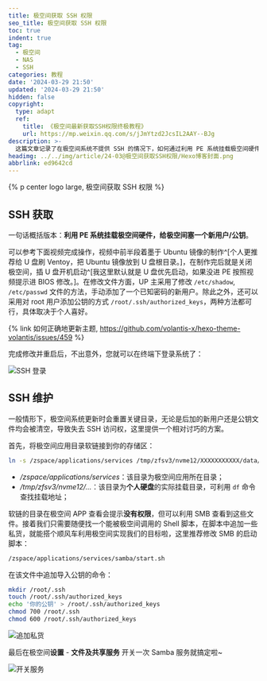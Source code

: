```yaml
---
title: 极空间获取 SSH 权限
seo_title: 极空间获取 SSH 权限
toc: true
indent: true
tag:
  - 极空间
  - NAS
  - SSH
categories: 教程
date: '2024-03-29 21:50'
updated: '2024-03-29 21:50'
hidden: false
copyright:
  type: adapt
  ref:
    title: 《极空间最新获取SSH权限终极教程》
    url: https://mp.weixin.qq.com/s/jJmYtzd2JcsIL2AAY--BJg
description: >-
  这篇文章记录了在极空间系统不提供 SSH 的情况下，如何通过利用 PE 系统挂载极空间硬件设备，修改 ZOS 系统以实现使用 SSH 的目的。同时，还记录了当系统更新后权限失效时的处理方案。
headimg: ../../img/article/24-03@极空间获取SSH权限/Hexo博客封面.png
abbrlink: ed9642cd
---
```


{% p center logo large, 极空间获取 SSH 权限 %}

## SSH 获取

一句话概括版本：**利用 PE 系统挂载极空间硬件，给极空间塞一个新用户/公钥**。

可以参考下面视频完成操作，视频中前半段着墨于 Ubuntu 镜像的制作^[个人更推荐给 U 盘刷 Ventoy，把 Ubuntu 镜像放到 U 盘根目录。]，在制作完后就是关闭极空间，插 U 盘开机启动^[我这里默认就是 U 盘优先启动，如果没进 PE 按照视频提示进 BIOS 修改。]。在修改文件方面，UP 主采用了修改 `/etc/shadow`, `/etc/passwd` 文件的方法，手动添加了一个已知密码的新用户。除此之外，还可以采用对 root 用户添加公钥的方式 `/root/.ssh/authorized_keys`，两种方法都可行，具体取决于个人喜好。

{% link 如何正确地更新主题, https://github.com/volantis-x/hexo-theme-volantis/issues/459 %}

完成修改并重启后，不出意外，您就可以在终端下登录系统了：

![SSH 登录](../../img/article/24-03@极空间获取SSH权限/24-03-29_213042.png)

## SSH 维护

一般情形下，极空间系统更新时会重置关键目录，无论是后加的新用户还是公钥文件均会被清空，导致失去 SSH 访问权，这里提供一个相对讨巧的方案。

首先，将极空间应用目录软链接到你的存储区：

```bash
ln -s /zspace/applications/services /tmp/zfsv3/nvme12/XXXXXXXXXXX/data/应用程序/System-link/
```

- */zspace/applications/services*：该目录为极空间应用所在目录；
- */tmp/zfsv3/nvme12/...*：该目录为**个人硬盘**的实际挂载目录，可利用 `df` 命令查找挂载地址；

软链的目录在极空间 APP 查看会提示**没有权限**，但可以利用 SMB 查看到这些文件。接着我们只需要随便找一个能被极空间调用的 Shell 脚本，在脚本中追加一些私货，就能搭个顺风车利用极空间实现我们的目标啦，这里推荐修改 SMB 的启动脚本：

```bash
/zspace/applications/services/samba/start.sh
```

在该文件中追加导入公钥的命令：

```sh
mkdir /root/.ssh
touch /root/.ssh/authorized_keys
echo '你的公钥' > /root/.ssh/authorized_keys
chmod 700 /root/.ssh
chmod 600 /root/.ssh/authorized_keys
```

![追加私货](../../img/article/24-03@极空间获取SSH权限/24-03-29_214943.png)

最后在极空间**设置** - **文件及共享服务** 开关一次 Samba 服务就搞定啦~

![开关服务](../../img/article/24-03@极空间获取SSH权限/nas.inkss.cn_home_.png)
